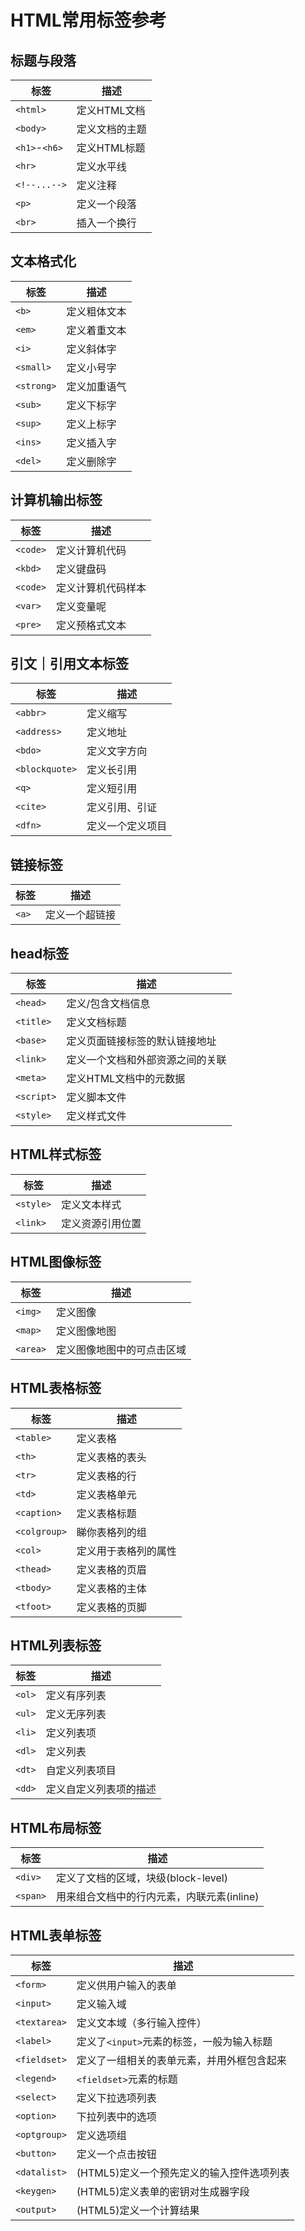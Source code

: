 # HTML常用标签参考

## 标题与段落
标签|描述
--|--
`<html>`|定义HTML文档
`<body>`|定义文档的主题
`<h1>`-`<h6>`|定义HTML标题
`<hr>`|定义水平线
`<!--...-->`|定义注释
`<p>`|定义一个段落
`<br>`|插入一个换行

## 文本格式化
标签|描述
--|--
`<b>`|定义粗体文本
`<em>`|定义着重文本
`<i>`|定义斜体字
`<small>`|定义小号字
`<strong>`|定义加重语气
`<sub>`|定义下标字
`<sup>`|定义上标字
`<ins>`|定义插入字
`<del>`|定义删除字

## 计算机输出标签
标签|描述
--|--
`<code>`|定义计算机代码
`<kbd>`|定义键盘码
`<code>`|定义计算机代码样本
`<var>`|定义变量呢
`<pre>`|定义预格式文本

## 引文｜引用文本标签
标签|描述
--|--
`<abbr>`|定义缩写
`<address>`|定义地址
`<bdo>`|定义文字方向
`<blockquote>`|定义长引用
`<q>`|定义短引用
`<cite>`|定义引用、引证
`<dfn>`|定义一个定义项目

## 链接标签
标签|描述
--|--
`<a>`|定义一个超链接

## head标签
标签|描述
--|--
`<head>`|定义/包含文档信息
`<title>`|定义文档标题
`<base>`|定义页面链接标签的默认链接地址
`<link>`|定义一个文档和外部资源之间的关联
`<meta>`|定义HTML文档中的元数据
`<script>`|定义脚本文件
`<style>`|定义样式文件

## HTML样式标签
标签|描述
--|--
`<style>`|定义文本样式
`<link>`|定义资源引用位置

## HTML图像标签
标签|描述
--|--
`<img>`|定义图像
`<map>`|定义图像地图
`<area>`|定义图像地图中的可点击区域

## HTML表格标签
标签|描述
--|--
`<table>`|定义表格
`<th>`|定义表格的表头
`<tr>`|定义表格的行
`<td>`|定义表格单元
`<caption>`|定义表格标题
`<colgroup>`|睇你表格列的组
`<col>`|定义用于表格列的属性
`<thead>`|定义表格的页眉
`<tbody>`|定义表格的主体
`<tfoot>`|定义表格的页脚

## HTML列表标签
标签|描述
--|--
`<ol>`|定义有序列表
`<ul>`|定义无序列表
`<li>`|定义列表项
`<dl>`|定义列表
`<dt>`|自定义列表项目
`<dd>`|定义自定义列表项的描述

## HTML布局标签
标签|描述
--|--
`<div>`|定义了文档的区域，块级(block-level)
`<span>`|用来组合文档中的行内元素，内联元素(inline)

## HTML表单标签
标签|描述
--|--
`<form>`|定义供用户输入的表单
`<input>`|定义输入域
`<textarea>`|定义文本域（多行输入控件）
`<label>`|定义了`<input>`元素的标签，一般为输入标题
`<fieldset>`|定义了一组相关的表单元素，并用外框包含起来
`<legend>`|`<fieldset>`元素的标题
`<select>`|定义下拉选项列表
`<option>`|下拉列表中的选项
`<optgroup>`|定义选项组
`<button>`|定义一个点击按钮
`<datalist>`|(HTML5)定义一个预先定义的输入控件选项列表
`<keygen>`|(HTML5)定义表单的密钥对生成器字段
`<output>`|(HTML5)定义一个计算结果
